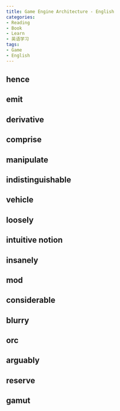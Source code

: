```yaml
---
title: Game Engine Architecture - English
categories:
- Reading
- Book
- Learn
- 英语学习
tags: 
- Game
- English
---
```


## hence

## emit

## derivative

## comprise

## manipulate

## indistinguishable

## vehicle

## loosely

## intuitive notion

## insanely

## mod

## considerable

## blurry

## orc


## arguably

## reserve

## gamut